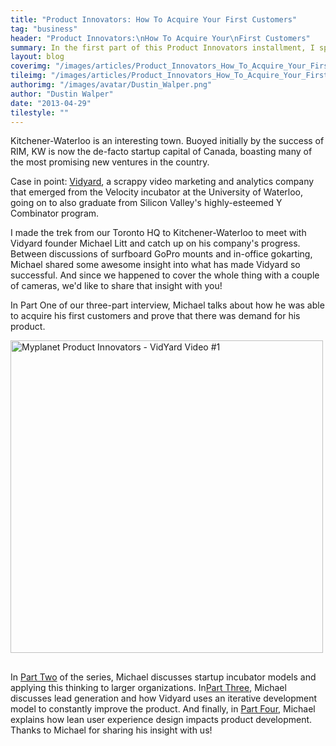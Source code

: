 ```yaml
---
title: "Product Innovators: How To Acquire Your First Customers"
tag: "business"
header: "Product Innovators:\nHow To Acquire Your\nFirst Customers"
summary: In the first part of this Product Innovators installment, I spoke to Vidyard's Michael Litt about getting his video analytics company off the ground.
layout: blog
coverimg: "/images/articles/Product_Innovators_How_To_Acquire_Your_First_Customers/cover.jpg"
tileimg: "/images/articles/Product_Innovators_How_To_Acquire_Your_First_Customers/tile.jpg"
authorimg: "/images/avatar/Dustin_Walper.png"
author: "Dustin Walper"
date: "2013-04-29"
tilestyle: ""
---
```


Kitchener-Waterloo is an interesting town. Buoyed initially by the success of RIM, KW is now the de-facto startup capital of Canada, boasting many of the most promising new ventures in the country.

Case in point: [Vidyard](http://vidyard.com/), a scrappy video marketing and analytics company that emerged from the Velocity incubator at the University of Waterloo, going on to also graduate from Silicon Valley's highly-esteemed Y Combinator program.

I made the trek from our Toronto HQ to Kitchener-Waterloo to meet with Vidyard founder Michael Litt and catch up on his company's progress. Between discussions of surfboard GoPro mounts and in-office gokarting, Michael shared some awesome insight into what has made Vidyard so successful. And since we happened to cover the whole thing with a couple of cameras, we'd like to share that insight with you!

In Part One of our three-part interview, Michael talks about how he was able to acquire his first customers and prove that there was demand for his product.

<script type="text/javascript" id="vidyard_embed_code_kCCEKQqeEjFPB3YiogTuDQ" src="//embed.vidyard.com/embed/kCCEKQqeEjFPB3YiogTuDQ/lightbox?v=2.2"></script>
<div><div class="vidyard_wrapper" onclick="fn_vidyard_kCCEKQqeEjFPB3YiogTuDQ();" style=" width: 500px; float: none; margin-bottom:30px;"><img src="http://embed.vidyard.com/embed/kCCEKQqeEjFPB3YiogTuDQ/thumbnail.jpg" alt="Myplanet Product Innovators - VidYard Video #1" style="width: 500px;"></div></div>

In [Part Two](http://www.youtube.com/watch?v=UF_A9sHKG6M) of the series, Michael discusses startup incubator models and applying this thinking to larger organizations.  In[Part Three](http://www.youtube.com/watch?v=Vxnd0aa6T24), Michael discusses lead generation and how Vidyard uses an iterative development model to constantly improve the product. And finally, in [Part Four](http://www.youtube.com/watch?v=BseWzaFX_AE), Michael explains how lean user experience design impacts product development. Thanks to Michael for sharing his insight with us!
